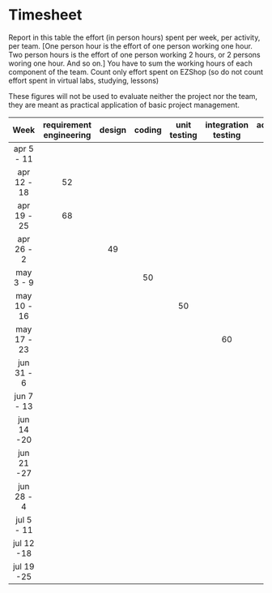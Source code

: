 # Timesheet

Report in this table the effort (in person hours) spent per week, per activity, per team. 
[One person hour is the effort of one person working one hour.
Two person hours is the effort of one person working 2 hours, or 2 persons woring one hour. And so on.]
You have to sum the working hours of each component of the team.
Count only effort spent on EZShop (so do not count effort spent in virtual labs, studying, lessons)

These figures will not be used to evaluate neither the project nor the team, they are meant as practical application of basic project management.

| Week | requirement engineering | design | coding | unit testing | integration testing | acceptance testing | management | git maven |
|:-----------:|:--------:|:-----------:|:-----------:|:----------:|:------------:|:---------------:|:-------------:|:--------------:|
| apr 5 - 11 | | | | | | | | |
| apr 12 - 18|52 | | | | | | | | 
| apr 19 - 25|68| | | | | | | | 
| apr 26 - 2 | |49 | | | | | | | 
| may 3 - 9  | | | 50| | | | | | 
| may 10 - 16| | | |50 | | | | | 
| may 17 - 23| | | | |60 | | | | 
| jun 31 - 6 | | | | | | 60| | | 
| jun 7 - 13 | | | | | | | 14| | 
| jun 14 -20 | | | | | | | | | 
| jun 21 -27 | | | | | | | | | 
| jun 28 - 4 | | | | | | | | | 
| jul 5 - 11 | | | | | | | | | 
| jul 12 -18 | | | | | | | | |
| jul 19 -25 | | | | | | | | |

